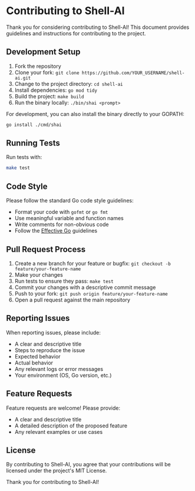 # Contributing to Shell-AI

Thank you for considering contributing to Shell-AI! This document provides guidelines and instructions for contributing to the project.

## Development Setup

1. Fork the repository
2. Clone your fork: `git clone https://github.com/YOUR_USERNAME/shell-ai.git`
3. Change to the project directory: `cd shell-ai`
4. Install dependencies: `go mod tidy`
5. Build the project: `make build`
6. Run the binary locally: `./bin/shai <prompt>`

For development, you can also install the binary directly to your GOPATH:

```bash
go install ./cmd/shai
```

## Running Tests

Run tests with:

```bash
make test
```

## Code Style

Please follow the standard Go code style guidelines:

- Format your code with `gofmt` or `go fmt`
- Use meaningful variable and function names
- Write comments for non-obvious code
- Follow the [Effective Go](https://golang.org/doc/effective_go) guidelines

## Pull Request Process

1. Create a new branch for your feature or bugfix: `git checkout -b feature/your-feature-name`
2. Make your changes
3. Run tests to ensure they pass: `make test`
4. Commit your changes with a descriptive commit message
5. Push to your fork: `git push origin feature/your-feature-name`
6. Open a pull request against the main repository

## Reporting Issues

When reporting issues, please include:

- A clear and descriptive title
- Steps to reproduce the issue
- Expected behavior
- Actual behavior
- Any relevant logs or error messages
- Your environment (OS, Go version, etc.)

## Feature Requests

Feature requests are welcome! Please provide:

- A clear and descriptive title
- A detailed description of the proposed feature
- Any relevant examples or use cases

## License

By contributing to Shell-AI, you agree that your contributions will be licensed under the project's MIT License.

Thank you for contributing to Shell-AI!
